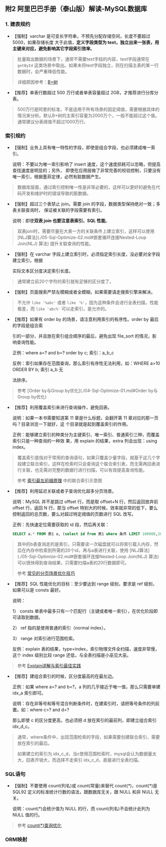 ## 附2 阿里巴巴手册（泰山版）解读-MySQL数据库

### 1. 建表规约

- 【强制】varchar 是可变长字符串，不预先分配存储空间，长度不要超过 5000，如果存储长度 大于此值，**定义字段类型为 text，独立出来一张表，用主键来对应，避免影响其它字段索引效率**。

> 批量取出数据的场景下，通常不需要text字段的内容，text字段通常在 `getById` 这类场景中取出。如果未将text字段独立，则在扫描主表的某一行数据时，会严重降低性能。
>
> 详细原因参考：[B+树](./01-Mysql-index-data-structure.md#B+Tree(B-Tree变种))



- 【推荐】单表行数超过 500 万行或者单表容量超过 2GB，才推荐进行分库分表。

> 500万行是阿里的标准，不是适用于所有场景的固定阈值，需要根据具体的情况来分析。默认B+树的主索引容量为2000万个，一般不能超过这个值。通常建议分表阈值不超过1000万行。



### 索引规约

- 【强制】业务上具有唯一特性的字段，即使是组合字段，也必须建成唯一索引。

  说明：不要以为唯一索引影响了 insert 速度，这个速度损耗可以忽略，但提高查找速度是明显的；另外， 即使在应用层做了非常完善的校验控制，只要没有唯一索引，根据墨菲定律，必然有脏数据产生。

> 数据库层面，通过索引控制唯一性是非常必要的，这样可以更好的避免在代码开发和维护时的错误导致的脏数据。



- 【强制】超过三个表禁止 join。需要 join 的字段，数据类型保持绝对一致；多表关联查询时， 保证被关联的字段需要有索引。

  说明：即使**双表 join 也要注意表索引、SQL 性能**。

> 双表join时，需要尽量在大表一方的关联条件上建立索引，这样可以使用 [NLJ算法](./05-Sql-Optimize-02.md#嵌套循环连接Nested-Loop Join(NLJ) 算法) 提升关联查询的性能。



- 【强制】在 varchar 字段上建立索引时，必须指定索引长度，没必要对全字段建立索引，根据

   实际文本区分度决定索引长度。

> 通常建立前20个字符的索引就有足够的区分度了。



- 【强制】页面搜索严禁左模糊或者全模糊，如果需要请走搜索引擎来解决。

> 不允许 `like '%abc'` 或者 `like '%'`，因为这种条件会进行全表扫描，性能极差，而 `like 'abc%'` 可以走索引，是允许的。



- 【推荐】如果有 order by 的场景，请注意利用索引的有序性。order by 最后的字段是组合索

  引的一部分，并且放在索引组合顺序的最后，避免出现 file_sort 的情况，影响查询性能。

  正例：where a=? and b=? order by c; 索引：a_b_c

  反例：索引如果存在范围查询，那么索引有序性无法利用，如：WHERE a>10 ORDER BY b; 索引 a_b 无

  法排序。

> 参考  [Order by与Group by优化](./04-Sql-Optimize-01.md#Order by与Group by优化) 



- 【推荐】利用覆盖索引来进行查询操作，避免回表。

  说明：如果一本书需要知道第 11 章是什么标题，会翻开第 11 章对应的那一页吗？目录浏览一下就好，这 个目录就是起到覆盖索引的作用。

  正例：能够建立索引的种类分为主键索引、唯一索引、普通索引三种，而覆盖索引只是一种查询的一种效 果，用 explain 的结果，extra 列会出现：using index。

> 覆盖索引是指对于常用的查询语句，如果只覆盖少量字段，就基于这几个字段建立联合索引，这样在检索时只会查询这个联合索引表，而无需再回表进行关联，也无需对完整的数据行进行扫描，可以有效提高查询性能。
>
> 参考 [索引最左前缀原理](./01-Mysql-index-data-structure.md#索引最左前缀原理) 中的联合索引示意图



- 【推荐】利用延迟关联或者子查询优化超多分页场景。

  说明：MySQL 并不是跳过 offset 行，而是取 offset+N 行，然后返回放弃前 offset 行，返回 N 行，那当 offset 特别大的时候，效率就非常的低下，要么控制返回的总页数，要么对超过特定阈值的页数进行 SQL 改写。

  正例：先快速定位需要获取的 id 段，然后再关联：

  ```sql
  SELECT a.* FROM 表1 a, (select id from 表1 where 条件 LIMIT 100000,20) b where a.id=b.id
  ```

> 其中的b表查询走的是索引，只需要读一次磁盘就可以将索引载入内存，然后在内存中检索到所需的20个id，再与a表进行关联，使用 [NLJ算法](./05-Sql-Optimize-02.md#嵌套循环连接Nested-Loop Join(NLJ) 算法) 可以很快得到查询结果，只需要扫描a表的20行数据即可。
>
> 参考 [常见的分页场景优化技巧](./05-Sql-Optimize-02.md#常见的分页场景优化技巧) 



- 【推荐】SQL 性能优化的目标：至少要达到 range 级别，要求是 ref 级别，如果可以是 consts 最好。

  说明：

   1） consts 单表中最多只有一个匹配行（主键或者唯一索引），在优化阶段即可读取到数据。

   2） ref 指的是使用普通的索引（normal index）。

   3） range 对索引进行范围检索。

  反例：explain 表的结果，type=index，索引物理文件全扫描，速度非常慢，这个 index 级别比较 range 还低，与全表扫描是小巫见大巫。

> 参考 [Explain详解与索引最佳实践](./02-Explain-Index-Actual.md) 



- 【推荐】建组合索引的时候，区分度最高的在最左边。

  正例：如果 where a=? and b=?，a 列的几乎接近于唯一值，那么只需要单建 idx_a 索引即可。

  说明：存在非等号和等号混合判断条件时，在建索引时，请把等号条件的列前置。如：where c>? and d=?

  那么即使 c 的区分度更高，也必须把 d 放在索引的最前列，即建立组合索引 idx_d_c。

> 通常，where条件中，出现范围检索的字段，如果需要创建联合索引，需要放在索引的最后。
>
> 如果建立的索引为 idx_c_d，当c使用范围检索时，mysql会认为数据量太大，回表开销大，而选择不走索引 idx_c_d，直接进行全表扫描。



### SQL语句

- 【强制】不要使用 count(列名)或 count(常量)来替代 count(\*)，count(\*)是 SQL92 定义的标准统计行数的语法，跟数据库无关，跟 NULL 和非 NULL 无关。

  说明：count(\*)会统计值为 NULL 的行，而 count(列名)不会统计此列为 NULL 值的行。

> 参考  [count(*)查询优化](./05-Sql-Optimize-02.md#343-count查询优化) 



### ORM映射